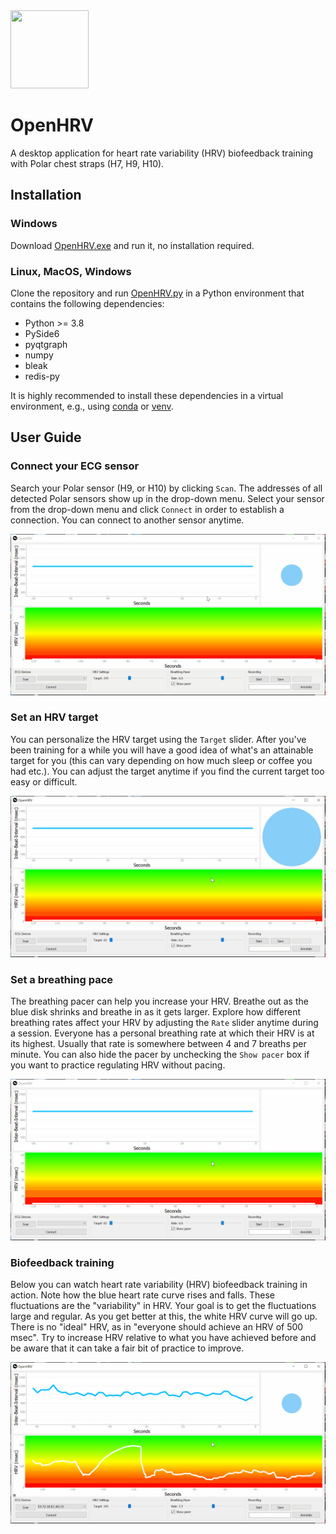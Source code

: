 <img src="https://github.com/JanCBrammer/OpenHRV/raw/main/logo.png" width="125" height="125" />

# OpenHRV

A desktop application for heart rate variability (HRV) biofeedback training with
Polar chest straps (H7, H9, H10).

## Installation

### Windows
Download [OpenHRV.exe](https://github.com/JanCBrammer/OpenHRV/releases/latest)
and run it, no installation required.

### Linux, MacOS, Windows

Clone the repository and run [OpenHRV.py](https://github.com/JanCBrammer/OpenHRV/blob/main/OpenHRV.py)
in a Python environment that contains the following dependencies:

* Python >= 3.8
* PySide6
* pyqtgraph
* numpy
* bleak
* redis-py

It is highly recommended to install these dependencies in a virtual environment,
e.g., using [conda](https://docs.python.org/3/library/venv.html) or 
[venv](https://docs.python.org/3/library/venv.html).

## User Guide

### Connect your ECG sensor
Search your Polar sensor (H9, or H10) by clicking `Scan`. The addresses
of all detected Polar sensors show up in the drop-down menu. Select your sensor
from the drop-down menu and click `Connect` in order to establish a connection.
You can connect to another sensor anytime.

![connect_sensor](connect_sensor.gif)

### Set an HRV target
You can personalize the HRV target using the `Target` slider. After you've
been training for a while you will have a good idea of what's an attainable target
for you (this can vary depending on how much sleep or coffee you had etc.). You
can adjust the target anytime if you find the current target too easy or difficult.

![adjust_hrv_target](adjust_hrv_target.gif)

### Set a breathing pace
The breathing pacer can help you increase your HRV. Breathe out as the blue
disk shrinks and breathe in as it gets larger. Explore how different breathing rates
affect your HRV by adjusting the `Rate` slider anytime during a session. Everyone
has a personal breathing rate at which their HRV is at its highest. Usually that
rate is somewhere between 4 and 7 breaths per minute. You can also hide the pacer
by unchecking the `Show pacer` box if you want to practice regulating HRV without pacing.

![adjust_breathing_pacer](adjust_breathing_pacer.gif)


### Biofeedback training
Below you can watch heart rate variability (HRV) biofeedback training in action. Note
how the blue heart rate curve rises and falls. These fluctuations are the "variability"
in HRV. Your goal is to get the fluctuations large and regular. As you get better at this,
the white HRV curve will go up. There is no "ideal" HRV, as in "everyone should achieve
an HRV of 500 msec". Try to increase HRV relative to what you have achieved before
and be aware that it can take a fair bit of practice to improve.

![biofeedback_demo](biofeedback_demo.gif)
